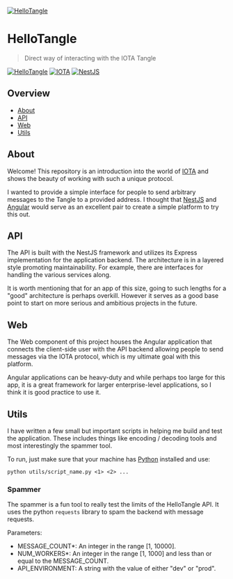 [![HelloTangle](https://storage.googleapis.com/hellotangle-assets/images/hellotangle-banner.png)](https://hellotangle.io)

# HelloTangle

> Direct way of interacting with the IOTA Tangle

[![HelloTangle](https://github.com/maxwellmattryan/hellotangle/actions/workflows/hellotangle-api.yaml/badge.svg)](https://github.com/maxwellmattryan/hellotangle/actions/workflows/hellotangle-api.yaml)
[![IOTA](https://img.shields.io/badge/IOTA-1.0.0--beta.30-b8caf2)](https://github.com/iotaledger/iota.js/tree/next)
[![NestJS](https://img.shields.io/badge/NestJS-7.5.6-red)](https://github.com/nestjs/nest)


## Overview

- [About](#About)
- [API](#API)
- [Web](#Web)
- [Utils](#Utils)

## About

Welcome! This repository is an introduction into the world of [IOTA](https://iota.org) and shows the beauty of working with such a unique protocol. 

I wanted to provide a simple interface for people to send arbitrary messages to the Tangle to a provided address. I thought that [NestJS](https://nestjs.com) and [Angular](https://angular.io) would serve as an excellent pair to create a simple platform to try this out.

## API

The API is built with the NestJS framework and utilizes its Express implementation for the application backend. The architecture is in a layered style promoting maintainability. For example, there are interfaces for handling the various services along.

It is worth mentioning that for an app of this size, going to such lengths for a "good" architecture is perhaps overkill. However it serves as a good base point to start on more serious and ambitious projects in the future.

## Web

The Web component of this project houses the Angular application that connects the client-side user with the API backend allowing people to send messages via the IOTA protocol, which is my ultimate goal with this platform.

Angular applications can be heavy-duty and while perhaps too large for this app, it is a great framework for larger enterprise-level applications, so I think it is good practice to use it.

## Utils

I have written a few small but important scripts in helping me build and test the application. These includes things like encoding / decoding tools and most interestingly the spammer tool.

To run, just make sure that your machine has [Python](https://www.python.org/) installed and use:

```
python utils/script_name.py <1> <2> ...
```

### Spammer

The spammer is a fun tool to really test the limits of the HelloTangle API. It uses the python `requests` library to spam the backend with message requests.

Parameters:
  - MESSAGE_COUNT*: An integer in the range [1, 10000].
  - NUM_WORKERS*: An integer in the range [1, 1000] and less than or equal to the MESSAGE_COUNT.
  - API_ENVIRONMENT: A string with the value of either "dev" or "prod".
